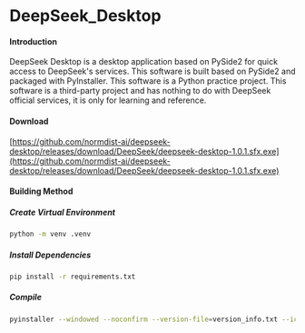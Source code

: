 # DeepSeek_Desktop

#### Introduction

DeepSeek Desktop is a desktop application based on PySide2 for quick access to DeepSeek's services.
This software is built based on PySide2 and packaged with PyInstaller.
This software is a Python practice project.
This software is a third-party project and has nothing to do with DeepSeek official services, it is only for learning and reference.

#### Download

[https://github.com/normdist-ai/deepseek-desktop/releases/download/DeepSeek/deepseek-desktop-1.0.1.sfx.exe](https://github.com/normdist-ai/deepseek-desktop/releases/download/DeepSeek/deepseek-desktop-1.0.1.sfx.exe)


#### Building Method

##### Create Virtual Environment
```bash
python -m venv .venv
```
##### Install Dependencies
```bash
pip install -r requirements.txt
```

##### Compile
```bash
pyinstaller --windowed --noconfirm --version-file=version_info.txt --icon=app/assets/favicon.ico --add-data 'app/assets;app/assets' --name "deepseek" main.py
```